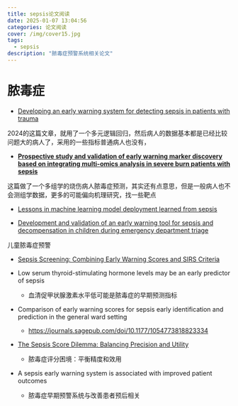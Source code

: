 ```yaml
---
title: sepsis论文阅读
date: 2025-01-07 13:04:56
categories: 论文阅读
cover: /img/cover15.jpg
tags: 
  - sepsis
description: "脓毒症预警系统相关论文"
---
```



# 脓毒症

- [Developing an early warning system for detecting sepsis in patients with trauma](https://onlinelibrary.wiley.com/doi/10.1111/iwj.14652)

2024的这篇文章，就用了一个多元逻辑回归，然后病人的数据基本都是已经比较问题大的病人了，采用的一些指标普通病人也没有，

- [**Prospective study and validation of early warning marker discovery based on integrating multi-omics analysis in severe burn patients with sepsis**](https://academic.oup.com/burnstrauma/article/doi/10.1093/burnst/tkac050/6987826?login=true)

这篇做了一个多组学的烧伤病人脓毒症预测，其实还有点意思，但是一般病人也不会测组学数据，更多的可能偏向机理研究，找一些靶点

- [Lessons in machine learning model deployment learned from sepsis](https://www.sciencedirect.com/science/article/pii/S2666634022003634)

- [Development and validation of an early warning tool for sepsis and decompensation in children during emergency department triage](https://www.nature.com/articles/s41598-021-87595-z)

儿童脓毒症预警

- [Sepsis Screening: Combining Early Warning Scores and SIRS Criteria]()

- Low serum thyroid-stimulating hormone levels may be an early predictor of sepsis
  - 血清促甲状腺激素水平低可能是脓毒症的早期预测指标

- Comparison of early warning scores for sepsis early identification and prediction in the general ward setting
  - https://journals.sagepub.com/doi/10.1177/1054773818823334

- [The Sepsis Score Dilemma: Balancing Precision and Utility]()
  - 脓毒症评分困境：平衡精度和效用

- A sepsis early warning system is associated with improved patient outcomes
  - 脓毒症早期预警系统与改善患者预后相关

